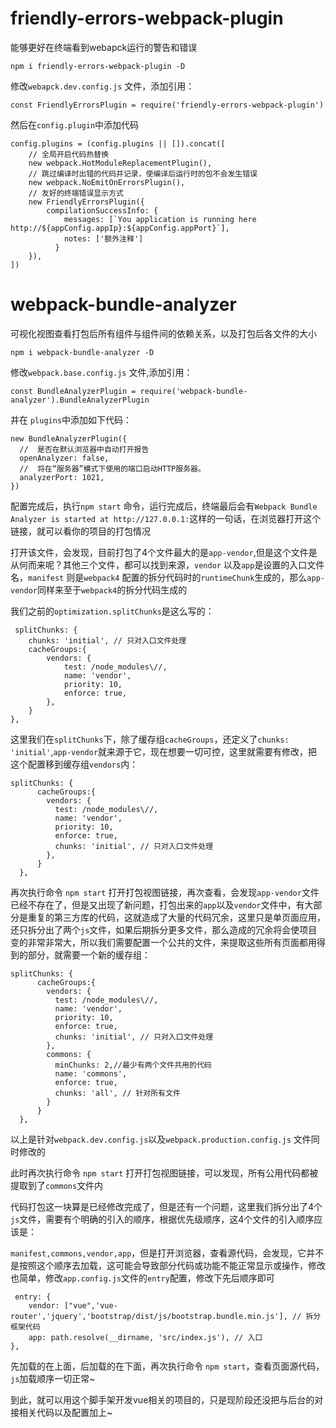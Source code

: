 # friendly-errors-webpack-plugin

能够更好在终端看到webapck运行的警告和错误

```
npm i friendly-errors-webpack-plugin -D
```

修改`webapck.dev.config.js` 文件，添加引用：

```
const FriendlyErrorsPlugin = require('friendly-errors-webpack-plugin')
```

然后在`config.plugin`中添加代码

```
config.plugins = (config.plugins || []).concat([
    // 全局开启代码热替换
    new webpack.HotModuleReplacementPlugin(),
    // 跳过编译时出错的代码并记录，使编译后运行时的包不会发生错误
    new webpack.NoEmitOnErrorsPlugin(),
    // 友好的终端错误显示方式
    new FriendlyErrorsPlugin({
        compilationSuccessInfo: {
            messages: [`You application is running here http://${appConfig.appIp}:${appConfig.appPort}`],
            notes: ['额外注释']
          }
    }),
])
```

# webpack-bundle-analyzer

可视化视图查看打包后所有组件与组件间的依赖关系，以及打包后各文件的大小

```
npm i webpack-bundle-analyzer -D
```

修改`webpack.base.config.js` 文件,添加引用：

```
const BundleAnalyzerPlugin = require('webpack-bundle-analyzer').BundleAnalyzerPlugin
```
并在 `plugins`中添加如下代码：

```
new BundleAnalyzerPlugin({
  //  是否在默认浏览器中自动打开报告
  openAnalyzer: false,
  //  将在“服务器”模式下使用的端口启动HTTP服务器。
  analyzerPort: 1021, 
})
```

配置完成后，执行`npm start` 命令，运行完成后，终端最后会有`Webpack Bundle Analyzer is started at http://127.0.0.1:`这样的一句话，在浏览器打开这个链接，就可以看你的项目的打包情况

打开该文件，会发现，目前打包了4个文件最大的是`app-vendor`,但是这个文件是从何而来呢？其他三个文件，都可以找到来源，`vendor` 以及`app`是设置的入口文件名，`manifest` 则是`webpack4` 配置的拆分代码时的`runtimeChunk`生成的，那么`app-vendor`同样来至于`webpack4`的拆分代码生成的


我们之前的`optimization.splitChunks`是这么写的：

```
 splitChunks: {
    chunks: 'initial', // 只对入口文件处理
    cacheGroups:{
        vendors: {
            test: /node_modules\//,
            name: 'vendor',
            priority: 10,
            enforce: true,
        },
    }
},
```

这里我们在`splitChunks`下，除了缓存组`cacheGroups`，还定义了`chunks: 'initial'`,`app-vendor`就来源于它，现在想要一切可控，这里就需要有修改，把这个配置移到缓存组`vendors`内：

```
splitChunks: {
      cacheGroups:{
        vendors: { 
          test: /node_modules\//,
          name: 'vendor',
          priority: 10,
          enforce: true,
          chunks: 'initial', // 只对入口文件处理
        },
      }
  },
```

再次执行命令 `npm start` 打开打包视图链接，再次查看，会发现`app-vendor`文件已经不存在了，但是又出现了新问题，打包出来的`app`以及`vendor`文件中，有大部分是重复的第三方库的代码，这就造成了大量的代码冗余，这里只是单页面应用，还只拆分出了两个`js`文件，如果后期拆分更多文件，那么造成的冗余将会使项目变的非常非常大，所以我们需要配置一个公共的文件，来提取这些所有页面都用得到的部分，就需要一个新的缓存组：

```
splitChunks: {
      cacheGroups:{
        vendors: { 
          test: /node_modules\//,
          name: 'vendor',
          priority: 10,
          enforce: true,
          chunks: 'initial', // 只对入口文件处理
        },
        commons: {
          minChunks: 2,//最少有两个文件共用的代码
          name: 'commons',
          enforce: true,
          chunks: 'all', // 针对所有文件
        }
      }
  },
```

以上是针对`webpack.dev.config.js`以及`webpack.production.config.js` 文件同时修改的

此时再次执行命令 `npm start` 打开打包视图链接，可以发现，所有公用代码都被提取到了`commons`文件内

代码打包这一块算是已经修改完成了，但是还有一个问题，这里我们拆分出了4个`js`文件，需要有个明确的引入的顺序，根据优先级顺序，这4个文件的引入顺序应该是：

`manifest,commons,vendor,app`，但是打开浏览器，查看源代码，会发现，它并不是按照这个顺序去加载，这可能会导致部分代码或功能不能正常显示或操作，修改也简单，修改`app.config.js`文件的`entry`配置，修改下先后顺序即可

```
 entry: {
    vendor: ["vue",'vue-router','jquery','bootstrap/dist/js/bootstrap.bundle.min.js'], // 拆分框架代码
    app: path.resolve(__dirname, 'src/index.js'), // 入口
},
```
先加载的在上面，后加载的在下面，再次执行命令 `npm start`，查看页面源代码，`js`加载顺序一切正常~

到此，就可以用这个脚手架开发vue相关的项目的，只是现阶段还没把与后台的对接相关代码以及配置加上~